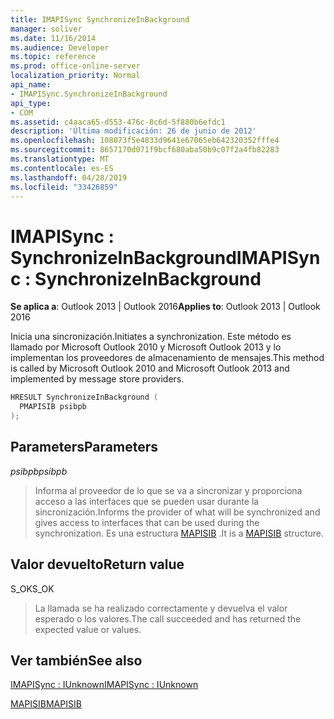 ```yaml
---
title: IMAPISync SynchronizeInBackground
manager: soliver
ms.date: 11/16/2014
ms.audience: Developer
ms.topic: reference
ms.prod: office-online-server
localization_priority: Normal
api_name:
- IMAPISync.SynchronizeInBackground
api_type:
- COM
ms.assetid: c4aaca65-d553-476c-8c6d-5f880b6efdc1
description: 'Última modificación: 26 de junio de 2012'
ms.openlocfilehash: 108073f5e4833d9641e67065eb642320352fffe4
ms.sourcegitcommit: 8657170d071f9bcf680aba50b9c07f2a4fb82283
ms.translationtype: MT
ms.contentlocale: es-ES
ms.lasthandoff: 04/28/2019
ms.locfileid: "33426859"
---
```

# <a name="imapisync--synchronizeinbackground"></a><span data-ttu-id="e2115-103">IMAPISync : SynchronizeInBackground</span><span class="sxs-lookup"><span data-stu-id="e2115-103">IMAPISync : SynchronizeInBackground</span></span>

 
  
<span data-ttu-id="e2115-104">**Se aplica a**: Outlook 2013 | Outlook 2016</span><span class="sxs-lookup"><span data-stu-id="e2115-104">**Applies to**: Outlook 2013 | Outlook 2016</span></span> 
  
 <span data-ttu-id="e2115-105">Inicia una sincronización.</span><span class="sxs-lookup"><span data-stu-id="e2115-105">Initiates a synchronization.</span></span> <span data-ttu-id="e2115-106">Este método es llamado por Microsoft Outlook 2010 y Microsoft Outlook 2013 y lo implementan los proveedores de almacenamiento de mensajes.</span><span class="sxs-lookup"><span data-stu-id="e2115-106">This method is called by Microsoft Outlook 2010 and Microsoft Outlook 2013 and implemented by message store providers.</span></span> 
  
```cpp
HRESULT SynchronizeInBackground (
  PMAPISIB psibpb
);
```

## <a name="parameters"></a><span data-ttu-id="e2115-107">Parameters</span><span class="sxs-lookup"><span data-stu-id="e2115-107">Parameters</span></span>

 <span data-ttu-id="e2115-108">_psibpb_</span><span class="sxs-lookup"><span data-stu-id="e2115-108">_psibpb_</span></span>
  
> <span data-ttu-id="e2115-109">Informa al proveedor de lo que se va a sincronizar y proporciona acceso a las interfaces que se pueden usar durante la sincronización.</span><span class="sxs-lookup"><span data-stu-id="e2115-109">Informs the provider of what will be synchronized and gives access to interfaces that can be used during the synchronization.</span></span> <span data-ttu-id="e2115-110">Es una estructura [MAPISIB](mapisib.md) .</span><span class="sxs-lookup"><span data-stu-id="e2115-110">It is a [MAPISIB](mapisib.md) structure.</span></span> 
    
## <a name="return-value"></a><span data-ttu-id="e2115-111">Valor devuelto</span><span class="sxs-lookup"><span data-stu-id="e2115-111">Return value</span></span>

<span data-ttu-id="e2115-112">S_OK</span><span class="sxs-lookup"><span data-stu-id="e2115-112">S_OK</span></span> 
  
> <span data-ttu-id="e2115-113">La llamada se ha realizado correctamente y devuelva el valor esperado o los valores.</span><span class="sxs-lookup"><span data-stu-id="e2115-113">The call succeeded and has returned the expected value or values.</span></span>
    
## <a name="see-also"></a><span data-ttu-id="e2115-114">Ver también</span><span class="sxs-lookup"><span data-stu-id="e2115-114">See also</span></span>



[<span data-ttu-id="e2115-115">IMAPISync : IUnknown</span><span class="sxs-lookup"><span data-stu-id="e2115-115">IMAPISync : IUnknown</span></span>](imapisynciunknown.md)
  
[<span data-ttu-id="e2115-116">MAPISIB</span><span class="sxs-lookup"><span data-stu-id="e2115-116">MAPISIB</span></span>](mapisib.md)

